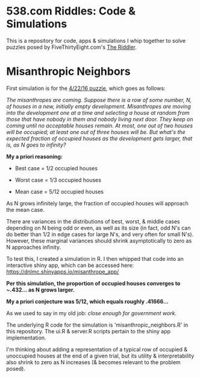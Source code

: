 # 538.com Riddles: Code & Simulations
This is a repository for code, apps & simulations I whip together to solve puzzles posed by FiveThirtyEight.com's [The Riddler](https://fivethirtyeight.com/tag/the-riddler/ "fivethirtyeight.com").

# Misanthropic Neighbors
First simulation is for the [4/22/16 puzzle](https://fivethirtyeight.com/features/can-you-solve-the-puzzle-of-your-misanthropic-neighbors/ "The Riddler"), which goes as follows:

_The misanthropes are coming. Suppose there is a row of some number, N, of houses in a new, initially empty development. Misanthropes are moving into the development one at a time and selecting a house at random from those that have nobody in them and nobody living next door. They keep on coming until no acceptable houses remain. At most, one out of two houses will be occupied; at least one out of three houses will be. But what's the expected fraction of occupied houses as the development gets larger, that is, as N goes to infinity?_

__My a priori reasoning:__

* Best case = 1/2 occupied houses 
* Worst case = 1/3 occupied houses 

* Mean case = 5/12 occupied houses

As N grows infinitely large, the fraction of occupied houses will approach the mean case. 

There are variances in the distributions of best, worst, & middle cases depending on N being odd or even, as well as its size (in fact, odd N's can do better than 1/2 in edge cases for large N's, and very often for small N's).  However, these marginal variances should shrink asymptotically to zero as N approaches infinity. 

To test this, I created a simulation in R.  I then whipped that code into an interactive shiny app, which can be accessed here: https://dnlmc.shinyapps.io/misanthrope_app/

__Per this simulation, the proportion of occupied houses converges to ~.432... as N grows larger.__

__My a priori conjecture was 5/12, which equals roughly .41666...__

As we used to say in my old job: _close enough for government work._


The underlying R code for the simulation is 'misanthropic_neighbors.R' in this repository.  The ui.R & server.R scripts pertain to the shiny app implementation.

I'm thinking about adding a representation of a typical row of occupied & unoccupied houses at the end of a given trial, but its utility & interpretability also shrink to zero as N increases (& becomes relevant to the problem posed).
